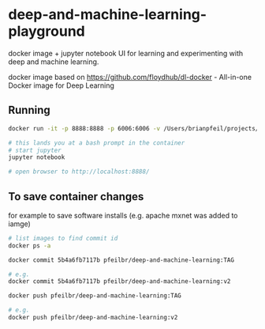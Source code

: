 # deep-and-machine-learning-playground

docker image + jupyter notebook UI for learning and experimenting with deep and machine learning.

docker image based on https://github.com/floydhub/dl-docker - All-in-one Docker image for Deep Learning

## Running

```sh
docker run -it -p 8888:8888 -p 6006:6006 -v /Users/brianpfeil/projects/deep-and-machine-learning-playground:/root/sharedfolder pfeilbr/deep-and-machine-learning:v2 bash

# this lands you at a bash prompt in the container
# start jupyter
jupyter notebook

# open browser to http://localhost:8888/
```

## To save container changes

for example to save software installs (e.g. apache mxnet was added to iamge)

```sh
# list images to find commit id
docker ps -a

docker commit 5b4a6fb7117b pfeilbr/deep-and-machine-learning:TAG

# e.g. 
docker commit 5b4a6fb7117b pfeilbr/deep-and-machine-learning:v2

docker push pfeilbr/deep-and-machine-learning:TAG

# e.g.
docker push pfeilbr/deep-and-machine-learning:v2
```
